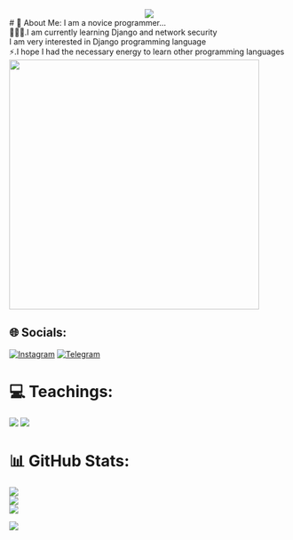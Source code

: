 <div align='center'>
 <img src="https://user-images.githubusercontent.com/74038190/212284136-03988914-d899-44b4-b1d9-4eeccf656e44.gif" style="max-width: 100%; display: inline-block;" data-target="animated-image.originalImage">
</div>
# 💫 About Me:
I am a novice programmer...<br>👨🏻‍💻.I am currently learning Django and network security<br>I am very interested in Django programming language<br>⚡️.I hope I had the necessary energy to learn other programming languages

  <img src="https://user-images.githubusercontent.com/74038190/225813708-98b745f2-7d22-48cf-9150-083f1b00d6c9.gif" width='450px'  data-target="animated-image.originalImage">

## 🌐 Socials:
<a href="https://instagram.com/am_moradi8" rel="nofollow"><img src="https://camo.githubusercontent.com/94b50d6a71e67a79d85b051d8af86ad7cc541a7304e6db4825430830e9a43383/68747470733a2f2f696d672e736869656c64732e696f2f62616467652f496e7374616772616d2d2532334534343035462e7376673f7374796c653d666f722d7468652d6261646765266c6f676f3d496e7374616772616d266c6f676f436f6c6f723d7768697465" alt="Instagram" data-canonical-src="https://img.shields.io/badge/Instagram-%23E4405F.svg?style=for-the-badge&amp;logo=Instagram&amp;logoColor=white" style="max-width: 100%;"></a>
<a href="https://t.me/Am_moradi8" rel="nofollow"><img src="https://camo.githubusercontent.com/8f41682a178e57a174d0c6042e9cdb842c6329b24c34b2bf4206c25e933073a9/68747470733a2f2f696d672e736869656c64732e696f2f62616467652f54656c656772616d2d3243413545303f7374796c653d666f722d7468652d6261646765266c6f676f3d74656c656772616d266c6f676f436f6c6f723d7768697465" alt="Telegram" data-canonical-src="https://img.shields.io/badge/Telegram-2CA5E0?style=for-the-badge&amp;logo=telegram&amp;logoColor=white" style="max-width: 100%;"></a>

# 💻 Teachings:
<img src="https://skillicons.dev/icons?i=py,django,vscode,github,git,html">
<img src="https://skillicons.dev/icons?i=linux,ubuntu,ps,sqlite,mysql,windows">

# 📊 GitHub Stats:
![](https://github-readme-stats.vercel.app/api?username=Amirmoradi8&theme=github_dark&hide_border=false&include_all_commits=false&count_private=false)<br/>
![](https://github-readme-streak-stats.herokuapp.com/?user=Amirmoradi8&theme=github_dark&hide_border=false)<br/>
![](https://github-readme-stats.vercel.app/api/top-langs/?username=Amirmoradi8&theme=github_dark&hide_border=false&include_all_commits=false&count_private=false&layout=compact)

[![](https://visitcount.itsvg.in/api?id=Amirmoradi8&icon=0&color=12)](https://visitcount.itsvg.in)

<!-- Proudly created with GPRM ( https://gprm.itsvg.in ) -->
